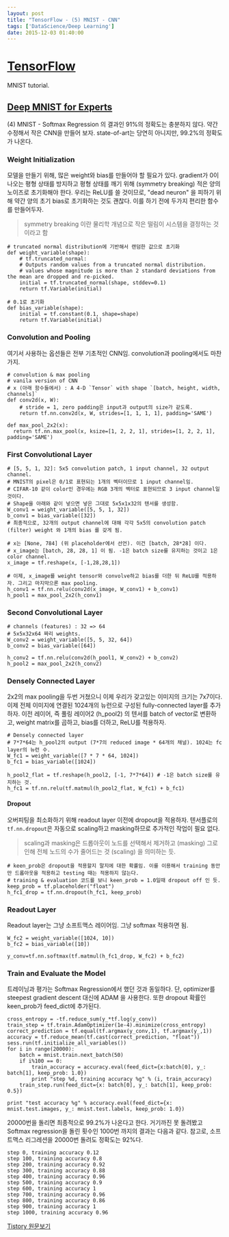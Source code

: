 ```yaml
---
layout: post
title: "TensorFlow - (5) MNIST - CNN"
tags: ['DataScience/Deep Learning']
date: 2015-12-03 01:40:00
---
```

# [TensorFlow](http://www.tensorflow.org/)

MNIST tutorial.

## [Deep MNIST for Experts](http://www.tensorflow.org/tutorials/mnist/pros/index.html)

(4) MNIST - Softmax Regression 의 결과인 91%의 정확도는 충분하지 않다. 약간 수정해서 작은 CNN을 만들어 보자. state-of-art는 당연히 아니지만, 99.2%의 정확도가 나온다.

### Weight Initialization

모델을 만들기 위해, 많은 weight와 bias를 만들어야 할 필요가 있다. gradient가 0이 나오는 평형 상태를 방지하고 평형 상태를 깨기 위해 (symmetry breaking) 적은 양의 노이즈로 초기화해야 한다. 우리는 ReLU를 쓸 것이므로, "dead neuron" 을 피하기 위해 약간 양의 초기 bias로 초기화하는 것도 괜찮다. 이를 하기 전에 두가지 편리한 함수를 만들어두자.

> symmetry breaking 이란 물리학 개념으로 작은 떨림이 시스템을 결정하는 것이라고 함
    
    
    # truncated normal distribution에 기반해서 랜덤한 값으로 초기화
    def weight_variable(shape):
        # tf.truncated_normal:
        # Outputs random values from a truncated normal distribution.
        # values whose magnitude is more than 2 standard deviations from the mean are dropped and re-picked.
        initial = tf.truncated_normal(shape, stddev=0.1)
        return tf.Variable(initial)
    
    # 0.1로 초기화
    def bias_variable(shape):
        initial = tf.constant(0.1, shape=shape)
        return tf.Variable(initial)
    

### Convolution and Pooling

여기서 사용하는 옵션들은 전부 기초적인 CNN임. convolution과 pooling에서도 마찬가지.
    
    
    # convolution & max pooling
    # vanila version of CNN
    # x (아래 함수들에서) : A 4-D `Tensor` with shape `[batch, height, width, channels]`
    def conv2d(x, W):
        # stride = 1, zero padding은 input과 output의 size가 같도록.
        return tf.nn.conv2d(x, W, strides=[1, 1, 1, 1], padding='SAME')
    
    def max_pool_2x2(x):
      return tf.nn.max_pool(x, ksize=[1, 2, 2, 1], strides=[1, 2, 2, 1], padding='SAME')
    

### First Convolutional Layer
    
    
    # [5, 5, 1, 32]: 5x5 convolution patch, 1 input channel, 32 output channel.
    # MNIST의 pixel은 0/1로 표현되는 1개의 벡터이므로 1 input channel임.
    # CIFAR-10 같이 color인 경우에는 RGB 3개의 벡터로 표현되므로 3 input channel일 것이다.
    # Shape을 아래와 같이 넣으면 넣은 그대로 5x5x1x32의 텐서를 생성함.
    W_conv1 = weight_variable([5, 5, 1, 32])
    b_conv1 = bias_variable([32])
    # 최종적으로, 32개의 output channel에 대해 각각 5x5의 convolution patch (filter) weight 와 1개의 bias 를 갖게 됨.
    
    # x는 [None, 784] (위 placeholder에서 선언). 이건 [batch, 28*28] 이다.
    # x_image는 [batch, 28, 28, 1] 이 됨. -1은 batch size를 유지하는 것이고 1은 color channel.
    x_image = tf.reshape(x, [-1,28,28,1])
    
    # 이제, x_image를 weight tensor와 convolve하고 bias를 더한 뒤 ReLU를 적용하자. 그리고 마지막으론 max pooling.
    h_conv1 = tf.nn.relu(conv2d(x_image, W_conv1) + b_conv1)
    h_pool1 = max_pool_2x2(h_conv1)
    

### Second Convolutional Layer
    
    
    # channels (features) : 32 => 64
    # 5x5x32x64 짜리 weights.
    W_conv2 = weight_variable([5, 5, 32, 64])
    b_conv2 = bias_variable([64])
    
    h_conv2 = tf.nn.relu(conv2d(h_pool1, W_conv2) + b_conv2)
    h_pool2 = max_pool_2x2(h_conv2)
    

### Densely Connected Layer

2x2의 max pooling을 두번 거쳤으니 이제 우리가 갖고있는 이미지의 크기는 7x7이다. 이제 전체 이미지에 연결된 1024개의 뉴런으로 구성된 fully-connected layer를 추가하자. 이전 레이어, 즉 풀링 레이어2 (h_pool2) 의 텐서를 batch of vector로 변환하고, weight matrix를 곱하고, bias를 더하고, ReLU를 적용하자.
    
    
    # Densely connected layer
    # 7*7*64는 h_pool2의 output (7*7의 reduced image * 64개의 채널). 1024는 fc layer의 뉴런 수.
    W_fc1 = weight_variable([7 * 7 * 64, 1024])
    b_fc1 = bias_variable([1024])
    
    h_pool2_flat = tf.reshape(h_pool2, [-1, 7*7*64]) # -1은 batch size를 유지하는 것.
    h_fc1 = tf.nn.relu(tf.matmul(h_pool2_flat, W_fc1) + b_fc1)
    

#### Dropout

오버피팅을 최소화하기 위해 readout layer 이전에 dropout을 적용하자. 텐서플로의 `tf.nn.dropout`은 자동으로 scaling하고 masking하므로 추가적인 작업이 필요 없다.

> scaling과 masking은 드롭아웃이 노드를 선택해서 제거하고 (masking) 그로 인해 전체 노드의 수가 줄어드는 것 (scaling) 을 의미하는 듯.
    
    
    # keen_prob은 dropout을 적용할지 말지에 대한 확률임. 이를 이용해서 training 동안만 드롭아웃을 적용하고 testing 때는 적용하지 않는다.
    # training & evaluation 코드를 보니 keen_prob = 1.0일때 dropout off 인 듯.
    keep_prob = tf.placeholder("float")
    h_fc1_drop = tf.nn.dropout(h_fc1, keep_prob)
    

### Readout Layer

Readout layer는 그냥 소프트맥스 레이어임. 그냥 softmax 적용하면 됨.
    
    
    W_fc2 = weight_variable([1024, 10])
    b_fc2 = bias_variable([10])
    
    y_conv=tf.nn.softmax(tf.matmul(h_fc1_drop, W_fc2) + b_fc2)
    

### Train and Evaluate the Model

트레이닝과 평가는 Softmax Regression에서 했던 것과 동일하다. 단, optimizer를 steepest gradient descent 대신에 ADAM 을 사용한다. 또한 dropout 확률인 keen_prob가 feed_dict에 추가된다.
    
    
    cross_entropy = -tf.reduce_sum(y_*tf.log(y_conv))
    train_step = tf.train.AdamOptimizer(1e-4).minimize(cross_entropy)
    correct_prediction = tf.equal(tf.argmax(y_conv,1), tf.argmax(y_,1))
    accuracy = tf.reduce_mean(tf.cast(correct_prediction, "float"))
    sess.run(tf.initialize_all_variables())
    for i in range(20000):
        batch = mnist.train.next_batch(50)
        if i%100 == 0:
            train_accuracy = accuracy.eval(feed_dict={x:batch[0], y_: batch[1], keep_prob: 1.0})
            print "step %d, training accuracy %g" % (i, train_accuracy)
        train_step.run(feed_dict={x: batch[0], y_: batch[1], keep_prob: 0.5})
    
    print "test accuracy %g" % accuracy.eval(feed_dict={x: mnist.test.images, y_: mnist.test.labels, keep_prob: 1.0})
    

20000번을 돌리면 최종적으로 99.2%가 나온다고 한다. 거기까진 못 돌려봤고 Softmax regression을 돌린 횟수인 1000번 까지의 결과는 다음과 같다. 참고로, 소프트맥스 리그레션을 20000번 돌려도 정확도는 92%다.
    
    
    step 0, training accuracy 0.12
    step 100, training accuracy 0.8
    step 200, training accuracy 0.92
    step 300, training accuracy 0.88
    step 400, training accuracy 0.96
    step 500, training accuracy 0.9
    step 600, training accuracy 1
    step 700, training accuracy 0.96
    step 800, training accuracy 0.86
    step 900, training accuracy 1
    step 1000, training accuracy 0.96
    


[Tistory 원문보기](http://khanrc.tistory.com/136)
